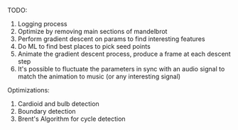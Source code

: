 
TODO:
1. Logging process
2. Optimize by removing main sections of mandelbrot
3. Perform gradient descent on params to find interesting features
4. Do ML to find best places to pick seed points
5. Animate the gradient descent process, produce a frame at each descent step
6. It's possible to fluctuate the parameters in sync with an audio signal to match the animation to music (or any interesting signal)

Optimizations:
1. Cardioid and bulb detection
2. Boundary detection
3. Brent's Algorithm for cycle detection
